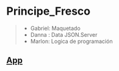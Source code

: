 # Principe_Fresco
>- Gabriel: Maquetado
>- Danna : Data JSON.Server
>- Marlon: Logica de programación
## [App](https://principe-fresco-seven.vercel.app/)
